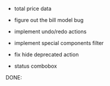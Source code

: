 - total price data
- figure out the bill model bug

- implement undo/redo actions
- implement special components filter

- fix hide deprecated action

- status combobox

DONE: